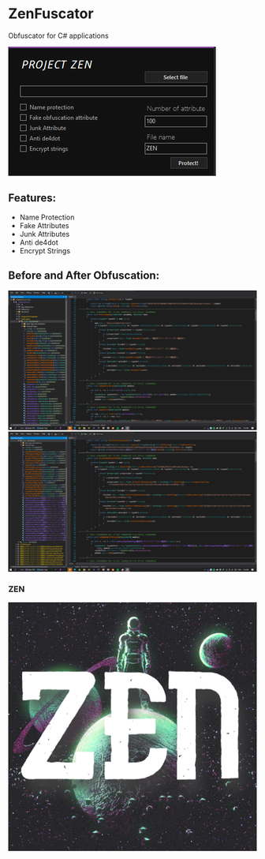 # ZenFuscator
Obfuscator for C# applications

<img src="https://github.com/Zenixas/ZenFuscator/blob/main/Images/ss.png?raw=true">

## Features:
- Name Protection
- Fake Attributes
- Junk Attributes
- Anti de4dot
- Encrypt Strings

## Before and After Obfuscation:
<img src="https://github.com/Zenixas/ZenFuscator/blob/main/Images/before.png?raw=true">
<img src="https://github.com/Zenixas/ZenFuscator/blob/main/Images/after.png?raw=true">

### ZEN
<img src="https://github.com/Zenixas/ZenFuscator/blob/main/Images/zen2.png?raw=true">
